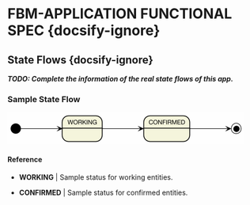 # FBM-APPLICATION FUNCTIONAL SPEC {docsify-ignore}

## State Flows {docsify-ignore}

***TODO: Complete the information of the real state flows of this app.***

### Sample State Flow

![Sample State Flow](state_flows/sample_state_flow.png)

#### Reference

- **WORKING** |
  Sample status for working entities.

- **CONFIRMED** |
  Sample status for confirmed entities.

